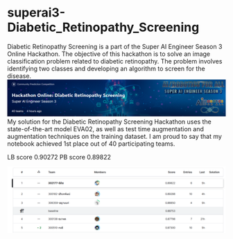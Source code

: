 # superai3-Diabetic_Retinopathy_Screening
Diabetic Retinopathy Screening is a part of the Super AI Engineer Season 3 Online Hackathon. The objective of this hackathon is to solve an image classification problem related to diabetic retinopathy. The problem involves identifying two classes and developing an algorithm to screen for the disease.
<br/>
![alt text](head.png)
My solution for the Diabetic Retinopathy Screening Hackathon uses the state-of-the-art model EVA02, as well as test time augmentation and augmentation techniques on the training dataset. I am proud to say that my notebook achieved 1st place out of 40 participating teams.
<br/>



LB score 0.90272
PB score 0.89822
<br/>

![alt text](leaderboard.png)
